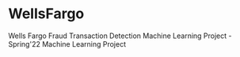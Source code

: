 # WellsFargo
Wells Fargo Fraud Transaction Detection Machine Learning Project - Spring'22 Machine Learning Project
